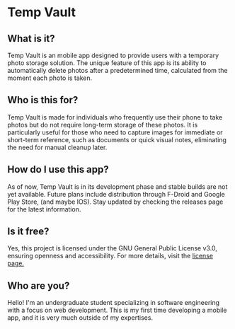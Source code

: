# Temp Vault

## What is it?
Temp Vault is an mobile app designed to provide users with a temporary photo storage solution. The unique feature of this app is its ability to automatically delete photos after a predetermined time, calculated from the moment each photo is taken.

## Who is this for?
Temp Vault is made for individuals who frequently use their phone to take photos but do not require long-term storage of these photos. It is particularly useful for those who need to capture images for immediate or short-term reference, such as documents or quick visual notes, eliminating the need for manual cleanup later.

## How do I use this app?
As of now, Temp Vault is in its development phase and stable builds are not yet available. Future plans include distribution through F-Droid and Google Play Store, (and maybe IOS). Stay updated by checking the releases page for the latest information.

## Is it free?
Yes, this project is licensed under the GNU General Public License v3.0, ensuring openness and accessibility. For more details, visit the [license page.](https://github.com/BradyHodge/TempVault/blob/main/LICENSE)

## Who are you?
Hello! I'm an undergraduate student specializing in software engineering with a focus on web development. This is my first time developing a mobile app, and it is very much outside of my expertises.
